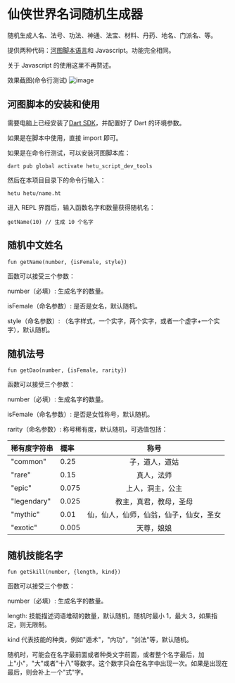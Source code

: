 # 仙侠世界名词随机生成器

随机生成人名、法号、功法、神通、法宝、材料、丹药、地名、门派名、等。

提供两种代码：[河图脚本语言](https://github.com/hetu-script/hetu-script)和 Javascript。功能完全相同。

关于 Javascript 的使用这里不再赘述。

效果截图(命令行测试)
![image](https://user-images.githubusercontent.com/2274141/146925353-ffe6c271-b86a-454b-a0d7-dc8ba4a729b6.png)

## 河图脚本的安装和使用

需要电脑上已经安装了[Dart SDK](https://gekorm.com/dart-windows/)，并配置好了 Dart 的环境参数。

如果是在脚本中使用，直接 import 即可。

如果是在命令行测试，可以安装河图脚本库：

```
dart pub global activate hetu_script_dev_tools
```

然后在本项目目录下的命令行输入：

```
hetu hetu/name.ht
```

进入 REPL 界面后，输入函数名字和数量获得随机名：

```
getName(10) // 生成 10 个名字
```

## 随机中文姓名

```
fun getName(number, {isFemale, style})
```

函数可以接受三个参数：

number（必填）: 生成名字的数量。

isFemale（命名参数）: 是否是女名，默认随机。

style（命名参数）: （名字样式，一个实字，两个实字，或者一个虚字+一个实字），默认随机。

## 随机法号

```
fun getDao(number, {isFemale, rarity})
```

函数可以接受三个参数：

number（必填）: 生成名字的数量。

isFemale（命名参数）: 是否是女性称号，默认随机。

rarity（命名参数）: 称号稀有度，默认随机，可选值包括：

| 稀有度字符串 | 概率  |                  称号                  |
| :----------- | :---- | :------------------------------------: |
| "common"     | 0.25  |             子，道人，道姑             |
| "rare"       | 0.15  |               真人，法师               |
| "epic"       | 0.075 |            上人，洞主，公主            |
| "legendary"  | 0.025 |         教主，真君，教母，圣母         |
| "mythic"     | 0.01  | 仙，仙人，仙师，仙翁，仙子，仙女，圣女 |
| "exotic"     | 0.005 |               天尊，娘娘               |

## 随机技能名字

```
fun getSkill(number, {length, kind})
```

函数可以接受三个参数：

number（必填）: 生成名字的数量。

length: 技能描述词语堆砌的数量，默认随机，随机时最小 1，最大 3，如果指定，则无限制。

kind 代表技能的种类，例如"遁术"，"内功"，"剑法"等，默认随机。

随机时，可能会在名字最前面或者种类文字前面，或者整个名字最后，加上"小"，"大"或者"十八"等数字。这个数字只会在名字中出现一次。如果是出现在最后，则会补上一个"式"字。
